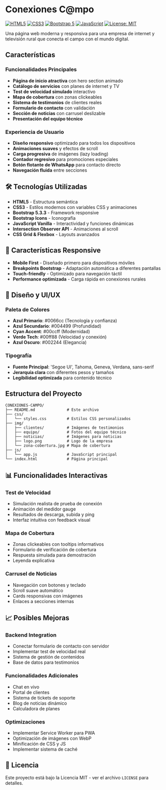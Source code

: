 # Conexiones C@mpo

[![HTML5](https://img.shields.io/badge/HTML5-E34F26?style=for-the-badge&logo=html5&logoColor=white)]()
[![CSS3](https://img.shields.io/badge/CSS3-1572B6?style=for-the-badge&logo=css3&logoColor=white)]()
[![Bootstrap 5](https://img.shields.io/badge/Bootstrap-7952B3?style=for-the-badge&logo=bootstrap&logoColor=white)]()
[![JavaScript](https://img.shields.io/badge/JavaScript-F7DF1E?style=for-the-badge&logo=javascript&logoColor=black)]()
[![License: MIT](https://img.shields.io/badge/License-MIT-green?style=for-the-badge)]()

Una página web moderna y responsiva para una empresa de internet y televisión rural que conecta el campo con el mundo digital.

## Características

### Funcionalidades Principales
- **Página de inicio atractiva** con hero section animado
- **Catálogo de servicios** con planes de internet y TV
- **Test de velocidad simulado** interactivo
- **Mapa de cobertura** con zonas clickeables
- **Sistema de testimonios** de clientes reales
- **Formulario de contacto** con validación
- **Sección de noticias** con carrusel deslizable
- **Presentación del equipo técnico**

### Experiencia de Usuario
- **Diseño responsivo** optimizado para todos los dispositivos
- **Animaciones suaves** y efectos de scroll
- **Carga progresiva** de imágenes (lazy loading)
- **Contador regresivo** para promociones especiales
- **Botón flotante de WhatsApp** para contacto directo
- **Navegación fluida** entre secciones

## 🛠️ Tecnologías Utilizadas

- **HTML5** - Estructura semántica
- **CSS3** - Estilos modernos con variables CSS y animaciones
- **Bootstrap 5.3.3** - Framework responsive
- **Bootstrap Icons** - Iconografía
- **JavaScript Vanilla** - Interactividad y funciones dinámicas
- **Intersection Observer API** - Animaciones al scroll
- **CSS Grid & Flexbox** - Layouts avanzados

## 📱 Características Responsive

- **Mobile First** - Diseñado primero para dispositivos móviles
- **Breakpoints Bootstrap** - Adaptación automática a diferentes pantallas
- **Touch-friendly** - Optimizado para navegación táctil
- **Performance optimizada** - Carga rápida en conexiones rurales

## 🎨 Diseño y UI/UX

### Paleta de Colores
- **Azul Primario**: #0066cc (Tecnología y confianza)
- **Azul Secundario**: #004499 (Profundidad)
- **Cyan Accent**: #00ccff (Modernidad)
- **Verde Tech**: #00ff88 (Velocidad y conexión)
- **Azul Oscuro**: #002244 (Elegancia)

### Tipografía
- **Fuente Principal**: 'Segoe UI', Tahoma, Geneva, Verdana, sans-serif
- **Jerarquía clara** con diferentes pesos y tamaños
- **Legibilidad optimizada** para contenido técnico

## Estructura del Proyecto

```
CONEXIONES-CAMPO/
├── README.md              # Este archivo
├── css/
│   └── styles.css         # Estilos CSS personalizados
├── img/
│   ├── clientes/          # Imágenes de testimonios
│   ├── equipo/            # Fotos del equipo técnico
│   ├── noticias/          # Imágenes para noticias
│   ├── logo.png           # Logo de la empresa
│   └── zona-cobertura.jpg # Mapa de cobertura
├── js/
│   └── app.js             # JavaScript principal
└── index.html             # Página principal
```

## 📊 Funcionalidades Interactivas

### Test de Velocidad
- Simulación realista de prueba de conexión
- Animación del medidor gauge
- Resultados de descarga, subida y ping
- Interfaz intuitiva con feedback visual

### Mapa de Cobertura
- Zonas clickeables con tooltips informativos
- Formulario de verificación de cobertura
- Respuesta simulada para demostración
- Leyenda explicativa

### Carrusel de Noticias
- Navegación con botones y teclado
- Scroll suave automático
- Cards responsivas con imágenes
- Enlaces a secciones internas

## 📈 Posibles Mejoras

### Backend Integration
- Conectar formulario de contacto con servidor
- Implementar test de velocidad real
- Sistema de gestión de contenidos
- Base de datos para testimonios

### Funcionalidades Adicionales
- Chat en vivo
- Portal de clientes
- Sistema de tickets de soporte
- Blog de noticias dinámico
- Calculadora de planes

### Optimizaciones
- Implementar Service Worker para PWA
- Optimización de imágenes con WebP
- Minificación de CSS y JS
- Implementar sistema de caché

## 📄 Licencia

Este proyecto está bajo la Licencia MIT - ver el archivo `LICENSE` para detalles.

